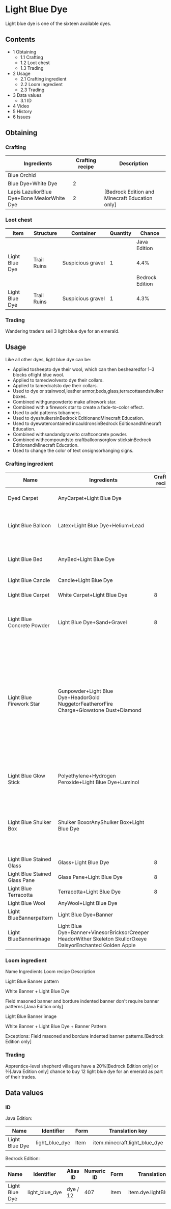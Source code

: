 # Light Blue Dye
Light blue dye is one of the sixteen available dyes.

## Contents
- 1 Obtaining
	- 1.1 Crafting
	- 1.2 Loot chest
	- 1.3 Trading
- 2 Usage
	- 2.1 Crafting ingredient
	- 2.2 Loom ingredient
	- 2.3 Trading
- 3 Data values
	- 3.1 ID
- 4 Video
- 5 History
- 6 Issues

## Obtaining
### Crafting
| Ingredients                                 | Crafting recipe | Description                                      |
|---------------------------------------------|-----------------|--------------------------------------------------|
| Blue Orchid                                 |                 |                                                  |
| Blue Dye+White Dye                          | 2               |                                                  |
| Lapis LazuliorBlue Dye+Bone MealorWhite Dye | 2               | ‌[Bedrock Edition and Minecraft Education  only] |

### Loot chest
| Item           | Structure   | Container         | Quantity | Chance          |
|----------------|-------------|-------------------|----------|-----------------|
|                |             |                   |          | Java Edition    |
| Light Blue Dye | Trail Ruins | Suspicious gravel | 1        | 4.4%            |
|                |             |                   |          | Bedrock Edition |
| Light Blue Dye | Trail Ruins | Suspicious gravel | 1        | 4.3%            |

### Trading
Wandering traders sell 3 light blue dye for an emerald.

## Usage
Like all other dyes, light blue dye can be:

- Applied tosheepto dye their wool, which can then beshearedfor 1–3 blocks oflight blue wool.
- Applied to tamedwolvesto dye their collars.
- Applied to tamedcatsto dye their collars.
- Used to dye or stainwool,leather armor,beds,glass,terracottaandshulker boxes.
- Combined withgunpowderto make afirework star.
- Combined with a firework star to create a fade-to-color effect.
- Used to add patterns tobanners.
- Used to dyeshulkersinBedrock EditionandMinecraft Education.
- Used to dyewatercontained incauldronsinBedrock EditionandMinecraft Education.
- Combined withsandandgravelto craftconcrete powder.
- Combined withcompoundsto craftballoonsorglow sticksinBedrock EditionandMinecraft Education.
- Used to change the color of text onsignsorhanging signs.

### Crafting ingredient
| Name                          | Ingredients                                                                                                   | Crafting recipe | Description                                                                                                                                                                       |
|-------------------------------|---------------------------------------------------------------------------------------------------------------|-----------------|-----------------------------------------------------------------------------------------------------------------------------------------------------------------------------------|
| Dyed Carpet                   | AnyCarpet+Light Blue Dye                                                                                      |                 | ‌[Java Edition  only]                                                                                                                                                             |
| Light Blue Balloon            | Latex+Light Blue Dye+Helium+Lead                                                                              |                 | ‌[Bedrock Edition and Minecraft Education  only]                                                                                                                                  |
| Light Blue Bed                | AnyBed+Light Blue Dye                                                                                         |                 | A bed of any color can be re-dyed using dyes.                                                                                                                                     |
| Light Blue Candle             | Candle+Light Blue Dye                                                                                         |                 |                                                                                                                                                                                   |
| Light Blue Carpet             | White Carpet+Light Blue Dye                                                                                   | 8               | ‌[Bedrock Edition  only]                                                                                                                                                          |
| Light Blue Concrete Powder    | Light Blue Dye+Sand+Gravel                                                                                    | 8               | Red sand cannot be used in place of sand.[1][2]                                                                                                                                   |
| Light Blue Firework Star      | Gunpowder+Light Blue Dye+HeadorGold NuggetorFeatherorFire Charge+Glowstone Dust+Diamond                       |                 | Up to eight dyes can be added.One head, gold nugget, feather, or fire charge can be added.Both the diamond and the glowstone dust can be added with any of the other ingredients. |
| Light Blue Glow Stick         | Polyethylene+Hydrogen Peroxide+Light Blue Dye+Luminol                                                         |                 | ‌[Bedrock Edition and Minecraft Education  only]                                                                                                                                  |
| Light Blue Shulker Box        | Shulker BoxorAnyShulker Box+Light Blue Dye                                                                    |                 | The shulker box retains its contents. If it is renamed on ananvil, it also retains its name.                                                                                      |
| Light Blue Stained Glass      | Glass+Light Blue Dye                                                                                          | 8               |                                                                                                                                                                                   |
| Light Blue Stained Glass Pane | Glass Pane+Light Blue Dye                                                                                     | 8               |                                                                                                                                                                                   |
| Light Blue Terracotta         | Terracotta+Light Blue Dye                                                                                     | 8               |                                                                                                                                                                                   |
| Light Blue Wool               | AnyWool+Light Blue Dye                                                                                        |                 |                                                                                                                                                                                   |
| Light BlueBannerpattern       | Light Blue Dye+Banner                                                                                         |                 |                                                                                                                                                                                   |
| Light BlueBannerimage         | Light Blue Dye+Banner+VinesorBricksorCreeper HeadorWither Skeleton SkullorOxeye DaisyorEnchanted Golden Apple |                 |                                                                                                                                                                                   |

### Loom ingredient



Name
Ingredients
Loom recipe
Description


Light Blue Banner pattern

White Banner + Light Blue Dye



Field masoned banner and bordure indented banner don't require banner patterns.‌[Java Edition  only]


Light Blue Banner image

White Banner + Light Blue Dye + Banner Pattern



Exceptions:
Field masoned and bordure indented banner patterns.‌[Bedrock Edition  only]


### Trading
Apprentice-level shepherd villagers have a 20%‌[Bedrock Edition  only] or 2⁄7‌[Java Edition  only] chance to buy 12 light blue dye for an emerald as part of their trades.

## Data values
### ID
Java Edition:

| Name           | Identifier     | Form | Translation key               |
|----------------|----------------|------|-------------------------------|
| Light Blue Dye | light_blue_dye | Item | item.minecraft.light_blue_dye |

Bedrock Edition:

| Name           | Identifier     | Alias ID | Numeric ID | Form | Translation key         |
|----------------|----------------|----------|------------|------|-------------------------|
| Light Blue Dye | light_blue_dye | dye / 12 | 407        | Item | item.dye.lightBlue.name |

